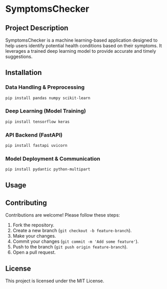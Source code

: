 # SymptomsChecker

## Project Description

SymptomsChecker is a machine learning-based application designed to help users identify potential health conditions based on their symptoms. It leverages a trained deep learning model to provide accurate and timely suggestions.

## Installation

### Data Handling & Preprocessing

```bash
pip install pandas numpy scikit-learn
```

### Deep Learning (Model Training)

```bash
pip install tensorflow keras
```

### API Backend (FastAPI)

```bash
pip install fastapi uvicorn
```

### Model Deployment & Communication

```bash
pip install pydantic python-multipart
```

## Usage

## Contributing

Contributions are welcome! Please follow these steps:

1. Fork the repository.
2. Create a new branch (`git checkout -b feature-branch`).
3. Make your changes.
4. Commit your changes (`git commit -m 'Add some feature'`).
5. Push to the branch (`git push origin feature-branch`).
6. Open a pull request.

## License

This project is licensed under the MIT License.
